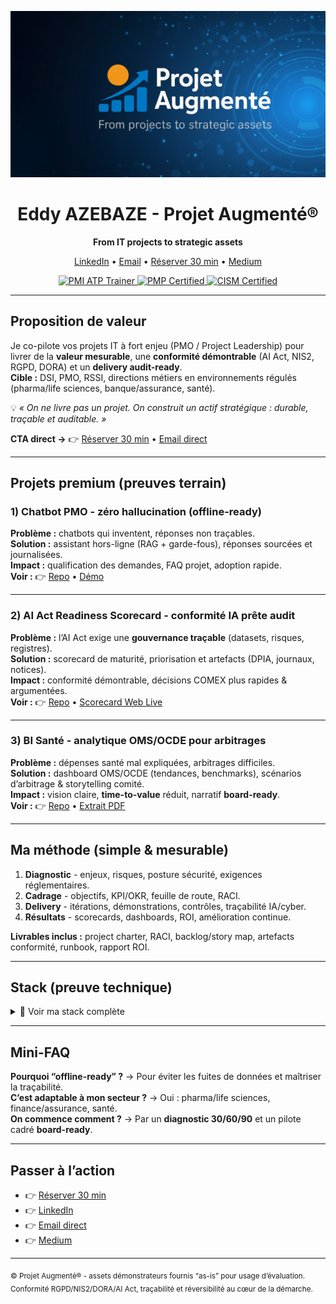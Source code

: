 <!--
README • Landing Page (premium) - Eddy AZEBAZE
Objectif : crédibilité + conversion (GitHub → Calendly/Email)
-->

<!-- BANNIÈRE -->
<p align="center">
  <img src="assets/banner-projet-augmente.png" alt="Projet Augmenté - From IT projects to strategic assets" width="880">
</p>

<h1 align="center">Eddy AZEBAZE - Projet Augmenté®</h1>
<p align="center"><strong>From IT projects to strategic assets</strong></p>
<p align="center">
  <a href="https://www.linkedin.com/in/eddy-azebaze-pmp-cism">LinkedIn</a> •
  <a href="mailto:eddy.azebaze@proton.me">Email</a> •
  <a href="https://calendly.com/eddy-azebaze-proton/30min">Réserver 30&nbsp;min</a> •
  <a href="https://medium.com/@eddyazebaze">Medium</a>
</p>

<p align="center">
  <a href="https://www.credly.com/badges/3797a0f9-e5de-4ad9-acf0-d463596983ca">
    <img alt="PMI ATP Trainer" src="https://img.shields.io/badge/PMI-ATP%20Trainer-brightgreen?logo=pmiprojectmanagement">
  </a>
  <a href="https://www.credly.com/badges/80aef1a1-8173-45a6-b508-0892da3a8ef9">
    <img alt="PMP Certified" src="https://img.shields.io/badge/PMP%C2%AE-Certified-0A66C2?logo=pmiprojectmanagement">
  </a>
  <a href="https://www.credly.com/badges/17512e3f-8b80-4de2-b3c8-896133b289f2/public_url">
    <img alt="CISM Certified" src="https://img.shields.io/badge/CISM%C2%AE-Certified-2E8B57">
  </a>
</p>

---

## Proposition de valeur

Je co-pilote vos projets IT à fort enjeu (PMO / Project Leadership) pour livrer de la **valeur mesurable**, une **conformité démontrable** (AI Act, NIS2, RGPD, DORA) et un **delivery audit-ready**.  
**Cible :** DSI, PMO, RSSI, directions métiers en environnements régulés (pharma/life sciences, banque/assurance, santé).

💡 *« On ne livre pas un projet. On construit un actif stratégique : durable, traçable et auditable. »*

**CTA direct →** 👉 [Réserver 30 min](https://calendly.com/eddy-azebaze-proton/30min) • [Email direct](mailto:eddy.azebaze@proton.me)

---

## Projets premium (preuves terrain)

### 1) Chatbot PMO - zéro hallucination (offline-ready)
**Problème :** chatbots qui inventent, réponses non traçables.  
**Solution :** assistant hors-ligne (RAG + garde-fous), réponses sourcées et journalisées.  
**Impact :** qualification des demandes, FAQ projet, adoption rapide.  
**Voir :** 👉 [Repo](https://github.com/Eddyazebaze/pmo-chatbot/tree/main) • [Démo](https://cdn.botpress.cloud/webchat/v3.2/shareable.html?configUrl=https://files.bpcontent.cloud/2025/09/20/23/20250920230011-RY5POMNZ.json)

---

### 2) AI Act Readiness Scorecard - conformité IA prête audit
**Problème :** l’AI Act exige une **gouvernance traçable** (datasets, risques, registres).  
**Solution :** scorecard de maturité, priorisation et artefacts (DPIA, journaux, notices).  
**Impact :** conformité démontrable, décisions COMEX plus rapides & argumentées.  
**Voir :** 👉 [Repo](https://github.com/Eddyazebaze/ai-act-readiness-scorecard) • [Scorecard Web Live](https://aiactreadinesssscorecard.netlify.app/)

---

### 3) BI Santé - analytique OMS/OCDE pour arbitrages
**Problème :** dépenses santé mal expliquées, arbitrages difficiles.  
**Solution :** dashboard OMS/OCDE (tendances, benchmarks), scénarios d’arbitrage & storytelling comité.  
**Impact :** vision claire, **time-to-value** réduit, narratif **board-ready**.  
**Voir :** 👉 [Repo](https://github.com/Eddyazebaze/portfolio-projets/tree/main/06-analytics-sante-bi) • [Extrait PDF](https://github.com/Eddyazebaze/portfolio-projets/blob/main/06-analytics-sante-bi/reporting/Depenses_Sante%20France_2012-2022_Ce%20que%20disent%20les%20donnees_OMS_Eddy%20AZEBAZE.pdf)

---

## Ma méthode (simple & mesurable)

1. **Diagnostic** - enjeux, risques, posture sécurité, exigences réglementaires.  
2. **Cadrage** - objectifs, KPI/OKR, feuille de route, RACI.  
3. **Delivery** - itérations, démonstrations, contrôles, traçabilité IA/cyber.  
4. **Résultats** - scorecards, dashboards, ROI, amélioration continue.

**Livrables inclus :** project charter, RACI, backlog/story map, artefacts conformité, runbook, rapport ROI.

---

## Stack (preuve technique)
<details>
  <summary>🧰 Voir ma stack complète</summary>

### 🧭 Gouvernance & Delivery
- GitHub Projects (PMO), Notion, Miro, MS Project, ClickUp  
- **Cycle de vie projet (SDLC)** : cadrage → build → test → run  

### 📊 Data & Insights
- Power BI, Tableau, Qlik Sense, Dataiku, Python (Pandas)  
- Langages : HTML, SQL, DAX  

### 🤖 IA & Agents
- OpenAI API, Claude, Qwen, Botpress, LangChain, LangFlow  

### 🔒 Cybersécurité & Conformité
- OWASP ZAP, Security Headers, Aravo, Archer, OneTrust  

### ⚙️ Automatisation & Orchestration
- Make.com, Zapier, n8n, Databricks, Apache Airflow  

</details>

---

## Mini-FAQ

**Pourquoi “offline-ready” ?** → Pour éviter les fuites de données et maîtriser la traçabilité.  
**C’est adaptable à mon secteur ?** → Oui : pharma/life sciences, finance/assurance, santé.  
**On commence comment ?** → Par un **diagnostic 30/60/90** et un pilote cadré **board-ready**.

---

## Passer à l’action

- 👉 [Réserver 30 min](https://calendly.com/eddy-azebaze-proton/30min)  
- 👉 [LinkedIn](https://www.linkedin.com/in/eddy-azebaze-pmp-cism)  
- 👉 [Email direct](mailto:eddy.azebaze@proton.me)  
- 👉 [Medium](https://medium.com/@eddyazebaze)

---

<sub>© Projet Augmenté® - assets démonstrateurs fournis “as-is” pour usage d’évaluation. Conformité RGPD/NIS2/DORA/AI Act, traçabilité et réversibilité au cœur de la démarche.</sub>
